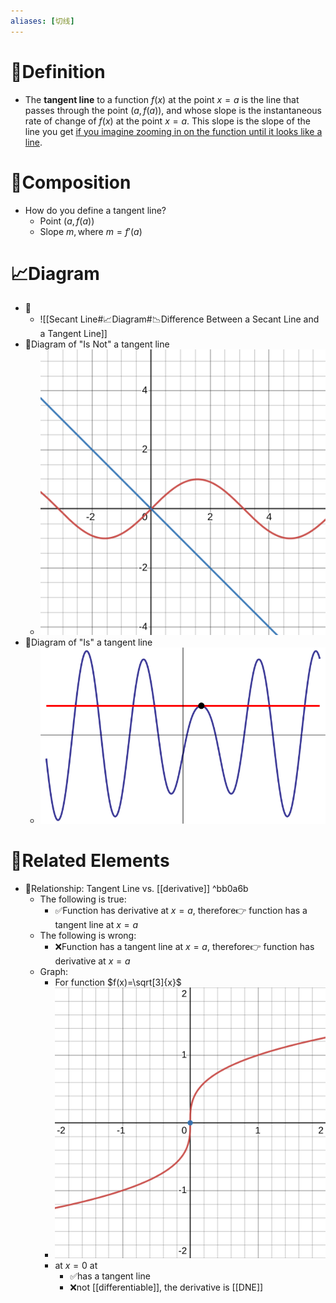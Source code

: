 ```yaml
---
aliases: [切线]
---
```


# 📝Definition
- The **tangent line** to a function $f(x)$ at the point $x=a$ is the line that passes through the point $(a,f(a))$, and whose slope is the instantaneous rate of change of $f(x)$ at the point $x=a$. This slope is the slope of the line you get <u>if you imagine zooming in on the function until it looks like a line</u>.

# 🧪Composition
- How do you define a tangent line?
	- Point $(a,f(a))$
	- Slope $m, \text{where }m=f'(a)$

# 📈Diagram
- 📌
	- ![[Secant Line#📈Diagram#📉Difference Between a Secant Line and a Tangent Line]]
- 📌Diagram of "Is Not" a tangent line
	- ![|300](../assets/images_u1der2_sincrossline.svg)
- 📌Diagram of "Is" a tangent line
	- ![|300](../assets/images_u1der2_infiniteintersectiontanline.svg)


# 🌱Related Elements
- 📌Relationship: Tangent Line vs. [[derivative]] ^bb0a6b
    - The following is true:
        - ✅Function has derivative  at $x=a$, therefore👉 function has a tangent line at $x=a$
    - The following is wrong:
        - ❌Function has a tangent line at $x=a$, therefore👉 function has derivative  at $x=a$
    - Graph:
        - For function $f(x)=\sqrt[3]{x}$
        - ![|300](../assets/fx_sqrt_3_x.svg)
        - at $x=0$ at
            - ✅has a tangent line
            - ❌not [[differentiable]], the derivative is [[DNE]]